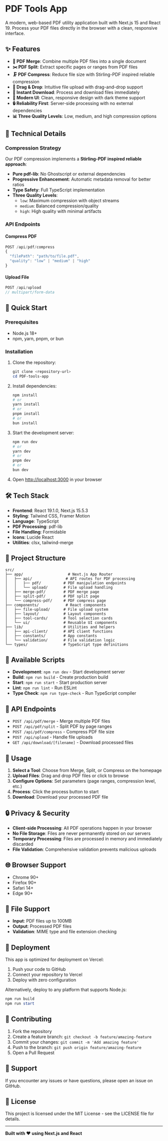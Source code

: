 # PDF Tools App

A modern, web-based PDF utility application built with Next.js 15 and React 19. Process your PDF files directly in the browser with a clean, responsive interface.

## ✨ Features

- **📄 PDF Merge**: Combine multiple PDF files into a single document
- **✂️ PDF Split**: Extract specific pages or ranges from PDF files
- **🗜️ PDF Compress**: Reduce file size with Stirling-PDF inspired reliable compression
- **📁 Drag & Drop**: Intuitive file upload with drag-and-drop support
- **💾 Instant Download**: Process and download files immediately
- **🌙 Modern UI**: Clean, responsive design with dark theme support
- **🔒 Reliability First**: Server-side processing with no external dependencies
- **📊 Three Quality Levels**: Low, medium, and high compression options

## 🔧 Technical Details

### Compression Strategy
Our PDF compression implements a **Stirling-PDF inspired reliable approach**:

- **Pure pdf-lib**: No Ghostscript or external dependencies
- **Progressive Enhancement**: Automatic metadata removal for better ratios
- **Type Safety**: Full TypeScript implementation
- **Three Quality Levels**: 
  - `low`: Maximum compression with object streams
  - `medium`: Balanced compression/quality
  - `high`: High quality with minimal artifacts

### API Endpoints

#### Compress PDF
```typescript
POST /api/pdf/compress
{
  "filePath": "path/to/file.pdf",
  "quality": "low" | "medium" | "high"
}
```

#### Upload File
```typescript
POST /api/upload
// multipart/form-data
```

## 🚀 Quick Start

### Prerequisites

- Node.js 18+ 
- npm, yarn, pnpm, or bun

### Installation

1. Clone the repository:
   ```powershell
   git clone <repository-url>
   cd PDF-tools-app
   ```

2. Install dependencies:
   ```powershell
   npm install
   # or
   yarn install
   # or
   pnpm install
   # or
   bun install
   ```

3. Start the development server:
   ```powershell
   npm run dev
   # or
   yarn dev
   # or
   pnpm dev
   # or
   bun dev
   ```

4. Open [http://localhost:3000](http://localhost:3000) in your browser

## 🛠️ Tech Stack

- **Frontend**: React 19.1.0, Next.js 15.5.3
- **Styling**: Tailwind CSS, Framer Motion
- **Language**: TypeScript
- **PDF Processing**: pdf-lib
- **File Handling**: Formidable
- **Icons**: Lucide React
- **Utilities**: clsx, tailwind-merge

## 📁 Project Structure

```
src/
├── app/                    # Next.js App Router
│   ├── api/               # API routes for PDF processing
│   │   ├── pdf/          # PDF manipulation endpoints
│   │   └── upload/       # File upload handling
│   ├── merge-pdf/        # PDF merge page
│   ├── split-pdf/        # PDF split page
│   └── compress-pdf/     # PDF compress page
├── components/            # React components
│   ├── file-upload/      # File upload system
│   ├── layout/           # Layout components
│   ├── tool-cards/       # Tool selection cards
│   └── ui/               # Reusable UI components
├── lib/                  # Utilities and helpers
│   ├── api-client/       # API client functions
│   ├── constants/        # App constants
│   └── validation/       # File validation logic
└── types/                # TypeScript type definitions
```

## 🔧 Available Scripts

- **Development**: `npm run dev` - Start development server
- **Build**: `npm run build` - Create production build
- **Start**: `npm run start` - Start production server
- **Lint**: `npm run lint` - Run ESLint
- **Type Check**: `npm run type-check` - Run TypeScript compiler

## 📝 API Endpoints

- `POST /api/pdf/merge` - Merge multiple PDF files
- `POST /api/pdf/split` - Split PDF by page ranges
- `POST /api/pdf/compress` - Compress PDF file size
- `POST /api/upload` - Handle file uploads
- `GET /api/download/[filename]` - Download processed files

## 🎯 Usage

1. **Select a Tool**: Choose from Merge, Split, or Compress on the homepage
2. **Upload Files**: Drag and drop PDF files or click to browse
3. **Configure Options**: Set parameters (page ranges, compression level, etc.)
4. **Process**: Click the process button to start
5. **Download**: Download your processed PDF file

## 🔒 Privacy & Security

- **Client-side Processing**: All PDF operations happen in your browser
- **No File Storage**: Files are never permanently stored on our servers
- **Temporary Processing**: Files are processed in memory and immediately discarded
- **File Validation**: Comprehensive validation prevents malicious uploads

## 🌐 Browser Support

- Chrome 90+
- Firefox 90+
- Safari 14+
- Edge 90+

## 📄 File Support

- **Input**: PDF files up to 100MB
- **Output**: Processed PDF files
- **Validation**: MIME type and file extension checking

## 🚀 Deployment

This app is optimized for deployment on Vercel:

1. Push your code to GitHub
2. Connect your repository to Vercel
3. Deploy with zero configuration

Alternatively, deploy to any platform that supports Node.js:

```powershell
npm run build
npm run start
```

## 🤝 Contributing

1. Fork the repository
2. Create a feature branch: `git checkout -b feature/amazing-feature`
3. Commit your changes: `git commit -m 'Add amazing feature'`
4. Push to the branch: `git push origin feature/amazing-feature`
5. Open a Pull Request

## 📧 Support

If you encounter any issues or have questions, please open an issue on GitHub.

## 📄 License

This project is licensed under the MIT License - see the LICENSE file for details.

---

**Built with ❤️ using Next.js and React**